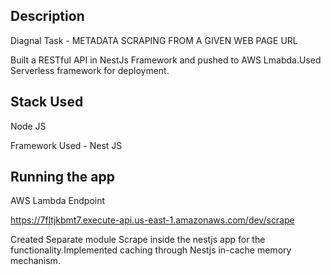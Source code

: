 ## Description

Diagnal Task - METADATA SCRAPING FROM A GIVEN WEB PAGE URL

Built a RESTful API in NestJs Framework and pushed to AWS Lmabda.Used Serverless
framework for deployment.

## Stack Used

Node JS

Framework Used - Nest JS

## Running the app

AWS Lambda Endpoint

https://7fltjkbmt7.execute-api.us-east-1.amazonaws.com/dev/scrape

Created Separate module Scrape inside the nestjs app for the
functionality.Implemented caching through Nestjs in-cache memory mechanism.
